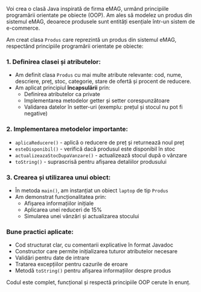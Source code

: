 Voi crea o clasă Java inspirată de firma eMAG, urmând principiile programării orientate pe obiecte (OOP). Am ales să modelez un produs din sistemul eMAG, deoarece produsele sunt entități esențiale într-un sistem de e-commerce.

Am creat clasa `Produs` care reprezintă un produs din sistemul eMAG, respectând principiile programării orientate pe obiecte:

### 1. Definirea clasei și atributelor:
- Am definit clasa `Produs` cu mai multe atribute relevante: cod, nume, descriere, preț, stoc, categorie, stare de ofertă și procent de reducere.
- Am aplicat principiul **încapsulării** prin:
  - Definirea atributelor ca private
  - Implementarea metodelor getter și setter corespunzătoare
  - Validarea datelor în setter-uri (exemplu: prețul și stocul nu pot fi negative)

### 2. Implementarea metodelor importante:
- `aplicaReducere()` - aplică o reducere de preț și returnează noul preț
- `esteDisponibil()` - verifică dacă produsul este disponibil în stoc
- `actualizeazaStocDupaVanzare()` - actualizează stocul după o vânzare
- `toString()` - suprascrisă pentru afișarea detaliilor produsului

### 3. Crearea și utilizarea unui obiect:
- În metoda `main()`, am instanțiat un obiect `laptop` de tip `Produs`
- Am demonstrat funcționalitatea prin:
  - Afișarea informațiilor inițiale
  - Aplicarea unei reduceri de 15%
  - Simularea unei vânzări și actualizarea stocului

### Bune practici aplicate:
- Cod structurat clar, cu comentarii explicative în format Javadoc
- Constructor care permite inițializarea tuturor atributelor necesare
- Validări pentru date de intrare
- Tratarea excepțiilor pentru cazurile de eroare
- Metodă `toString()` pentru afișarea informațiilor despre produs

Codul este complet, funcțional și respectă principiile OOP cerute în enunț.